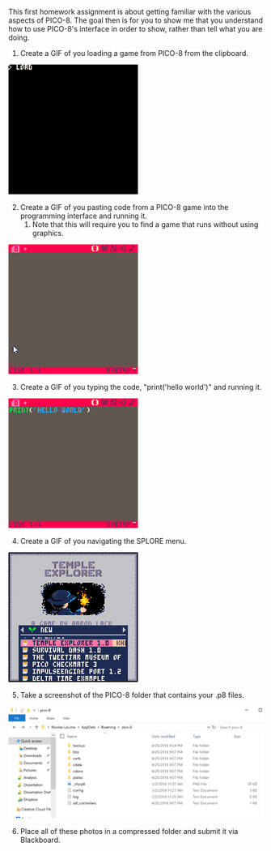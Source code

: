 This first homework assignment is about getting familiar with the various aspects of PICO-8. The goal then is for you to show me that you understand how to use PICO-8's interface in order to show, rather than tell what you are doing. 

1. Create a GIF of you loading a game from PICO-8 from the clipboard. 
 
 ![Example](/pics/hw1/loadclip.gif)

2. Create a GIF of you pasting code from a PICO-8 game into the programming interface and running it.
    1. Note that this will require you to find a game that runs without using graphics. 

 ![Example](/pics/hw1/ctrlv.gif)

3. Create a GIF of you typing the code, "print('hello world')" and running it. 

 ![Example](/pics/hw1/helloworld.gif)

4. Create a GIF of you navigating the SPLORE menu.

 ![Example](/pics/hw1/splore.gif)

5. Take a screenshot of the PICO-8 folder that contains your .p8 files.

 ![Example](/pics/hw1/folder.PNG)

6. Place all of these photos in a compressed folder and submit it via Blackboard.
